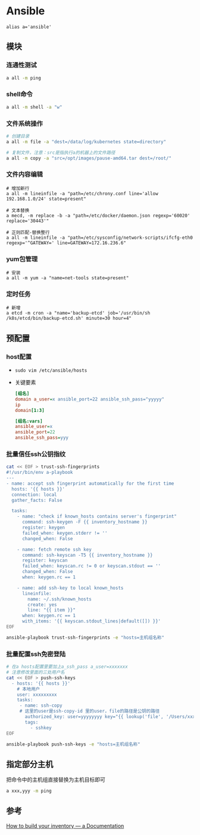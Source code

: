 # Ansible

```shell
alias a='ansible'
```

## 模块

### 连通性测试

```bash
a all -m ping
```

### shell命令

```bash
a all -m shell -a "w"
```

### 文件系统操作

```bash
# 创建目录
a all -m file -a "dest=/data/log/kubernetes state=directory"

# 复制文件，注意：src是指执行a的机器上的文件路径
a all -m copy -a "src=/opt/images/pause-amd64.tar dest=/root/"
```

### 文件内容编辑

```shell
# 增加新行
a all -m lineinfile -a "path=/etc/chrony.conf line='allow 192.168.1.0/24' state=present"

# 文本替换
a mecd, -m replace -b -a "path=/etc/docker/daemon.json regexp='60020' replace='30443'"

# 正则匹配-替换整行
a all -m lineinfile -a "path=/etc/sysconfig/network-scripts/ifcfg-eth0 regexp='^GATEWAY=' line=GATEWAY=172.16.236.6"
```

### yum包管理

```shell
# 安装
a all -m yum -a "name=net-tools state=present"
```

### 定时任务

```shell
# 新增
a etcd -m cron -a "name='backup-etcd' job='/usr/bin/sh /k8s/etcd/bin/backup-etcd.sh' minute=30 hour=4"
```

## 	预配置

### host配置

- `sudo vim /etc/ansible/hosts`

- 关键要素

  ```ini
  [组名]
  domain a_user=x ansible_port=22 ansible_ssh_pass="yyyyy"
  ip
  domain[1:3]
  
  [组名:vars]
  ansible_user=x
  ansible_port=22
  ansible_ssh_pass=yyy
  ```

### 批量信任ssh公钥指纹	

```bash
cat << EOF > trust-ssh-fingerprints
#!/usr/bin/env a-playbook
---
- name: accept ssh fingerprint automatically for the first time
  hosts: '{{ hosts }}'
  connection: local
  gather_facts: False

  tasks:
    - name: "check if known_hosts contains server's fingerprint"
      command: ssh-keygen -F {{ inventory_hostname }}
      register: keygen
      failed_when: keygen.stderr != ''
      changed_when: False

    - name: fetch remote ssh key
      command: ssh-keyscan -T5 {{ inventory_hostname }}
      register: keyscan
      failed_when: keyscan.rc != 0 or keyscan.stdout == ''
      changed_when: False
      when: keygen.rc == 1

    - name: add ssh-key to local known_hosts
      lineinfile:
        name: ~/.ssh/known_hosts
        create: yes
        line: "{{ item }}"
      when: keygen.rc == 1
      with_items: '{{ keyscan.stdout_lines|default([]) }}'
EOF

ansible-playbook trust-ssh-fingerprints -e "hosts=主机组名称"
```

### 批量配置ssh免密登陆

```bash
# 在a hosts配置里要加上a_ssh_pass a_user=xxxxxxx
# 注意修改里面的三处用户名
cat << EOF > push-ssh-keys
  - hosts: '{{ hosts }}'
    # 本地用户
    user: xxxxxxxxx
    tasks:
     - name: ssh-copy
     # 这里的user是ssh-copy-id 里的user，file的路径是公钥的路径
       authorized_key: user=yyyyyyyy key="{{ lookup('file', '/Users/xxxxxxxxx/.ssh/id_rsa.pub') }}"
       tags:
         - sshkey
EOF

ansible-playbook push-ssh-keys -e "hosts=主机组名称"
```

## 指定部分主机

把命令中的主机组直接替换为主机目标即可

```bash
a xxx,yyy -m ping
```

## 参考

[How to build your inventory — a Documentation](https://docs.a.com/a/latest/user_guide/intro_inventory.html)